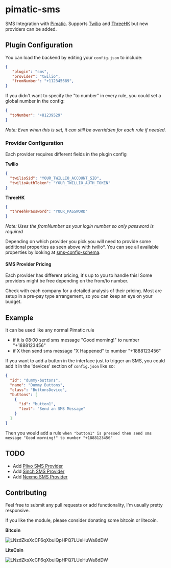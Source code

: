 # pimatic-sms

SMS Integration with [Pimatic](https://pimatic.org). Supports [Twilio](https://www.twilio.com/) and [ThreeHK](http://www.three.com.hk) but new providers can be added.


## Plugin Configuration

You can load the backend by editing your `config.json` to include:

```json
{
   "plugin": "sms",
   "provider": "twilio",
   "fromNumber": "+112345689",
}
```

If you didn't want to specify the "to number" in every rule, you could set a global number in the config:

```json
{
  "toNumber": "+81239529"
}
```

_Note: Even when this is set, it can still be overridden for each rule if needed._

### Provider Configuration

Each provider requires different fields in the plugin config

__Twilio__

```json
{
  "twilioSid": "YOUR_TWILLIO_ACCOUNT_SID",
  "twilioAuthToken": "YOUR_TWILLIO_AUTH_TOKEN"
}
```

__ThreeHK__

```json
{
  "threehkPassword": "YOUR_PASSWORD"
}
```

_Note: Uses the fromNumber as your login number so only password is required_

Depending on which provider you pick you will need to provide some additional properties as seen above with twilio*. You can see all available properties by looking at [sms-config-schema](sms-config-schema.coffee).

#### SMS Provider Pricing

Each provider has different pricing, it's up to you to handle this! Some providers might be free depending on the from/to number.

Check with each company for a detailed analysis of their pricing. Most are setup in a pre-pay type arrangement, so you can keep an eye on your budget.

## Example

It can be used like any normal Pimatic rule

- if it is 08:00 send sms message "Good morning!" to number "+1888123456"
- if X then send sms message "X Happened" to number "+1888123456"

If you want to add a button in the interface just to trigger an SMS, you could add it in the 'devices' section of `config.json` like so:

```json
{
  "id": "dummy-buttons",
  "name": "Dummy Buttons",
  "class": "ButtonsDevice",
  "buttons": [
    {
      "id": "button1",
      "text": "Send an SMS Message"
    }
  ]
}
```

Then you would add a rule
`when "button1" is pressed then send sms message "Good morning!" to number "+1888123456"`

## TODO

- Add [Plivo SMS Provider](https://www.plivo.com)
- Add [Sinch SMS Provider](https://www.sinch.com)
- Add [Nexmo SMS Provider](https://www.nexmo.com)

## Contributing

Feel free to submit any pull requests or add functionality, I'm usually pretty responsive.

If you like the module, please consider donating some bitcoin or litecoin.

**Bitcoin**

![LNzdZksXcCF6qXbuiQpHPQ7LUeHuWa8dDW](http://i.imgur.com/9rsCfv5.png?1)

**LiteCoin**

![LNzdZksXcCF6qXbuiQpHPQ7LUeHuWa8dDW](http://i.imgur.com/yF1RoHp.png?1)
